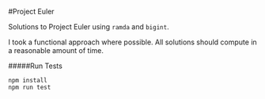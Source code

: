 #Project Euler

Solutions to Project Euler using `ramda` and `bigint`.

I took a functional approach where possible. All solutions should compute in a reasonable amount of time.

#####Run Tests
```
npm install
npm run test
```
